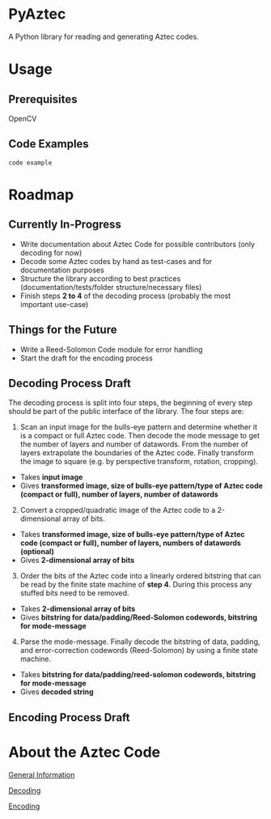 # PyAztec
A Python library for reading and generating Aztec codes.

# Usage
## Prerequisites

OpenCV

## Code Examples

```
code example
```

# Roadmap
## Currently In-Progress

* Write documentation about Aztec Code for possible contributors (only decoding for now)
* Decode some Aztec codes by hand as test-cases and for documentation purposes
* Structure the library according to best practices (documentation/tests/folder structure/necessary files)
* Finish steps **2 to 4** of the decoding process (probably the most important use-case)

## Things for the Future

* Write a Reed-Solomon Code module for error handling
* Start the draft for the encoding process

## Decoding Process Draft
The decoding process is split into four steps, the beginning of every step should be part of the public interface of the library. The four steps are:

1. Scan an input image for the bulls-eye pattern and determine whether it is a compact or full Aztec code. Then decode the mode message to get the number of layers and number of datawords. From the number of layers extrapolate the boundaries of the Aztec code. Finally transform the image to square (e.g. by perspective transform, rotation, cropping).
  * Takes **input image**
  * Gives **transformed image, size of bulls-eye pattern/type of Aztec code (compact or full), number of layers, number of datawords**
2. Convert a cropped/quadratic image of the Aztec code to a 2-dimensional array of bits.
  * Takes **transformed image, size of bulls-eye pattern/type of Aztec code (compact or full), number of layers, numbers of datawords (optional)**
  * Gives **2-dimensional array of bits**
3. Order the bits of the Aztec code into a linearly ordered bitstring that can be read by the finite state machine of **step 4**. During this process any stuffed bits need to be removed.
  * Takes **2-dimensional array of bits**
  * Gives **bitstring for data/padding/Reed-Solomon codewords, bitstring for mode-message**
4. Parse the mode-message. Finally decode the bitstring of data, padding, and error-correction codewords (Reed-Solomon) by using a finite state machine.
  * Takes **bitstring for data/padding/reed-solomon codewords, bitstring for mode-message**
  * Gives **decoded string**

## Encoding Process Draft

# About the Aztec Code
[General Information](./about_aztec/general)

[Decoding](./about_aztec/decoding)

[Encoding](./about_aztec/encoding)
